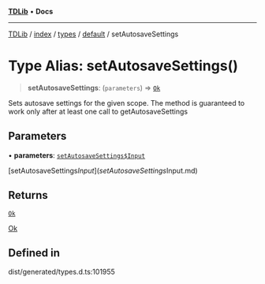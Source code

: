 [**TDLib**](../../../../../../README.md) • **Docs**

***

[TDLib](../../../../../../modules.md) / [index](../../../../../README.md) / [types](../../../README.md) / [default](../README.md) / setAutosaveSettings

# Type Alias: setAutosaveSettings()

> **setAutosaveSettings**: (`parameters`) => [`Ok`](Ok-1.md)

Sets autosave settings for the given scope. The method is guaranteed to work only after at least one call to getAutosaveSettings

## Parameters

• **parameters**: [`setAutosaveSettings$Input`](setAutosaveSettings$Input.md)

[setAutosaveSettings$Input](setAutosaveSettings$Input.md)

## Returns

[`Ok`](Ok-1.md)

[Ok](Ok-1.md)

## Defined in

dist/generated/types.d.ts:101955
